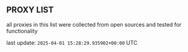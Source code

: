 ## PROXY LIST

all proxies in this list were collected from open sources and tested for functionality

last update: `2025-04-01 15:28:29.935902+00:00` UTC